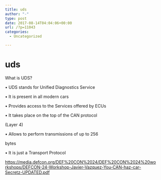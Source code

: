 ```yaml
---
title: uds
author: "-"
type: post
date: 2017-08-14T04:04:06+00:00
url: /?p=11043
categories:
  - Uncategorized

---
```

# uds
What is UDS?
  
• UDS stands for Unified Diagnostics Service
  
• It is present in all modern cars
  
• Provides access to the Services offered by ECUs
  
• It takes place on the top of the CAN protocol
  
(Layer 4)
  
• Allows to perform transmissions of up to 256
  
bytes
  
• It is just a Transport Protocol

https://media.defcon.org/DEF%20CON%2024/DEF%20CON%2024%20workshops/DEFCON-24-Workshop-Javier-Vazquez-You-CAN-haz-car-Secretz-UPDATED.pdf